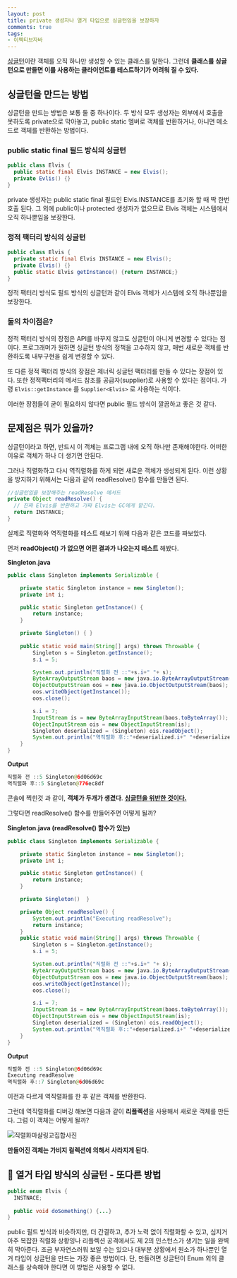 ```yaml
---
layout: post
title: private 생성자나 열거 타입으로 싱글턴임을 보장하자
comments: true 
tags:
- 이펙티브자바
---
```




[싱글턴](https://donghyeon.dev/design%20pattern/2020/02/04/%EC%8B%B1%EA%B8%80%ED%86%A4-%ED%8C%A8%ED%84%B4/)이란 객체를 오직 하나만 생성할 수 있는 클래스를 말한다. 그런데 **클래스를 싱글턴으로 만들면 이를 사용하는 클라이언트를 테스트하기가 어려워 질 수 있다.**

## 싱글턴을 만드는 방법

싱글턴을 만드는 방법은 보통 둘 중 하나이다. 두 방식 모두 생성자는 외부에서 호출을 못하도록 private으로 막아놓고, public static 멤버로 객체를 반환하거나, 아니면 메소드로 객체를 반환하는 방법이다.

### public static final 필드 방식의 싱글턴

```java
public class Elvis {
  public static final Elvis INSTANCE = new Elvis();
  private Evlis() {}
}
```

private 생성자는 public static final 필드인 Elvis.INSTANCE를 초기화 할 때 딱 한번 호출 된다. 그 외에 public이나 protected 생성자가 없으므로 Elvis 객체는 시스템에서 오직 하나뿐임을 보장한다.

### 정적 팩터리 방식의 싱글턴

```java
public class Elvis {
  private static final Elvis INSTANCE = new Elvis();
  private Elvis() {}
  public static Elvis getInstance() {return INSTANCE;}
}
```

정적 팩터리 방식도 필드 방식의 싱글턴과 같이 Elvis 객체가 시스템에 오직 하나뿐임을 보장한다.

### 둘의 차이점은?

정적 팩터리 방식의 장점은 API를 바꾸지 않고도 싱글턴이 아니게 변경할 수 있다는 점이다. 프로그래머가 원하면 싱글턴 방식의 정책을 고수하지 않고, 매번 새로운 객체를 반환하도록 내부구현을 쉽게 변경할 수 있다. 

또 다른 정적 팩터리 방식의 장점은 제너릭 싱글턴 팩터리를 만들 수 있다는 장점이 있다. 또한 정적팩터리의 메서드 참조를 공급자(supplier)로 사용할 수 있다는 점이다. 가령 `Elvis::getInstance` 를 `Supplier<Elvis>` 로 사용하는 식이다.

이러한 장점들이 굳이 필요하지 않다면 public 필드 방식이 깔끔하고 좋은 것 같다.

## 문제점은 뭐가 있을까?

싱글턴이라고 하면, 반드시 이 객체는 프로그램 내에 오직 하나만 존재해야한다. 어떠한 이유로 객체가 하나 더 생기면 안된다.

그러나 직렬화하고 다시 역직렬화를 하게 되면 새로운 객체가 생성되게 된다. 이런 상황을 방지하기 위해서는 다음과 같이 readResolve() 함수를 만들면 된다.

```java
//싱글턴임을 보장해주는 readResolve 메서드
private Object readResolve() {
  // 진짜 Elvis를 반환하고 가짜 Elvis는 GC에게 맡긴다.
  return INSTANCE;
}
```

실제로 직렬화와 역직렬화를 테스트 해보기 위해 다음과 같은 코드를 짜보았다.

먼저 **readObject() 가 없으면 어떤 결과가 나오는지 테스트** 해봤다.

**Singleton.java**

```java
public class Singleton implements Serializable {

    private static Singleton instance = new Singleton();
    private int i;

    public static Singleton getInstance() {
        return instance;
    }

    private Singleton() { }
    
    public static void main(String[] args) throws Throwable {
        Singleton s = Singleton.getInstance();
        s.i = 5;

        System.out.println("직렬화 전 ::"+s.i+" "+ s);
        ByteArrayOutputStream baos = new java.io.ByteArrayOutputStream();
        ObjectOutputStream oos = new java.io.ObjectOutputStream(baos);
        oos.writeObject(getInstance());
        oos.close();

        s.i = 7;
        InputStream is = new ByteArrayInputStream(baos.toByteArray());
        ObjectInputStream ois = new ObjectInputStream(is);
        Singleton deserialized = (Singleton) ois.readObject();
        System.out.println("역직렬화 후::"+deserialized.i+" "+deserialized);
    }
}
```

**Output**

```java
직렬화 전 ::5 Singleton@6d06d69c
역직렬화 후::5 Singleton@776ec8df
```

콘솔에 찍힌것 과 같이, **객체가 두개가 생겼다**. **<u>싱글턴을 위반한 것이다.</u>**

그렇다면 readResolve() 함수를 만들어주면 어떻게 될까?

**Singleton.java (readResolve() 함수가 있는)**

```java
public class Singleton implements Serializable {

    private static Singleton instance = new Singleton();
    private int i;

    public static Singleton getInstance() {
        return instance;
    }

    private Singleton()  }

    private Object readResolve() {
        System.out.println("Executing readResolve");
        return instance;
    }
    public static void main(String[] args) throws Throwable {
        Singleton s = Singleton.getInstance();
        s.i = 5;

        System.out.println("직렬화 전 ::"+s.i+" "+ s);
        ByteArrayOutputStream baos = new java.io.ByteArrayOutputStream();
        ObjectOutputStream oos = new java.io.ObjectOutputStream(baos);
        oos.writeObject(getInstance());
        oos.close();

        s.i = 7;
        InputStream is = new ByteArrayInputStream(baos.toByteArray());
        ObjectInputStream ois = new ObjectInputStream(is);
        Singleton deserialized = (Singleton) ois.readObject();
        System.out.println("역직렬화 후::"+deserialized.i+" "+deserialized);
    }
}
```

**Output**

```java
직렬화 전 ::5 Singleton@6d06d69c
Executing readResolve
역직렬화 후::7 Singleton@6d06d69c
```

이전과 다르게 역직렬화를 한 후 같은 객체를 반환한다.

그런데 역직렬화를 디버깅 해보면 다음과 같이 **리플렉션**을 사용해서 새로운 객체를 만든다. 그럼 이 객체는 어떻게 될까?

![직렬화마샬링교집합사진](/images/unserDebug.png)

**만들어진 객체는 가비지 컬렉션에 의해서 사라지게 된다.**



## 👊 열거 타입 방식의 싱글턴 - 또다른 방법 

```java
public enum Elvis {
  INSTNACE;
  
  public void doSomething() {...}
}
```

public 필드 방식과 비슷하지만, 더 간결하고, 추가 노력 없이 직렬화할 수 있고, 심지거 아주 복잡한 직렬화 상황잉나 리플렉션 공격에서도 제 2의 인스턴스가 생기는 일을 완벽히 막아준다. 조금 부자연스러워 보일 수는 있으나 대부분 상황에서 원소가 하나뿐인 열거 타입이 싱글턴을 만드는 가장 좋은 방법이다. 단, 만들려면 싱글턴이 Enum 외의 클래스를 상속해야 한다면 이 방법은 사용할 수 없다.